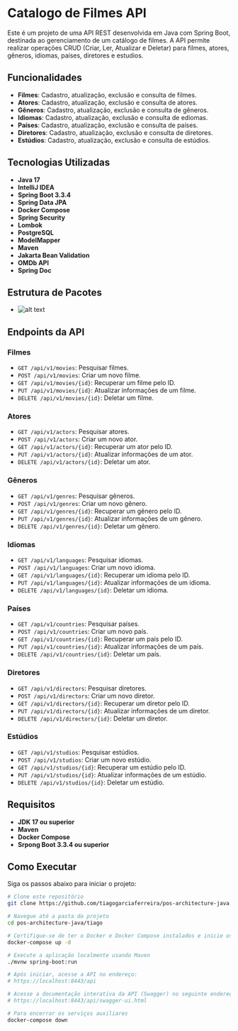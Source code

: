 # Catalogo de Filmes API

Este é um projeto de uma API REST desenvolvida em Java com Spring Boot, destinada ao gerenciamento de um catálogo de filmes. A API permite realizar operações CRUD (Criar, Ler, Atualizar e Deletar) para filmes, atores, gêneros, idiomas, países, diretores e estudios.

## Funcionalidades

- **Filmes**: Cadastro, atualização, exclusão e consulta de filmes.
- **Atores**: Cadastro, atualização, exclusão e consulta de atores.
- **Gêneros**: Cadastro, atualização, exclusão e consulta de gêneros.
- **Idiomas**: Cadastro, atualização, exclusão e consulta de ediomas.
- **Países**: Cadastro, atualização, exclusão e consulta de países.
- **Diretores**: Cadastro, atualização, exclusão e consulta de diretores.
- **Estúdios**: Cadastro, atualização, exclusão e consulta de estúdios.

## Tecnologias Utilizadas

- **Java 17**
- **IntelliJ IDEA**
- **Spring Boot 3.3.4**
- **Spring Data JPA**
- **Docker Compose**
- **Spring Security**
- **Lombok**
- **PostgreSQL**
- **ModelMapper**
- **Maven**
- **Jakarta Bean Validation**
- **OMDb API**
- **Spring Doc**

## Estrutura de Pacotes

- ![alt text](image-1.png)

## Endpoints da API

### Filmes

- `GET /api/v1/movies`: Pesquisar filmes.
- `POST /api/v1/movies`: Criar um novo filme.
- `GET /api/v1/movies/{id}`: Recuperar um filme pelo ID.
- `PUT /api/v1/movies/{id}`: Atualizar informações de um filme.
- `DELETE /api/v1/movies/{id}`: Deletar um filme.

### Atores

- `GET /api/v1/actors`: Pesquisar atores.
- `POST /api/v1/actors`: Criar um novo ator.
- `GET /api/v1/actors/{id}`: Recuperar um ator pelo ID.
- `PUT /api/v1/actors/{id}`: Atualizar informações de um ator.
- `DELETE /api/v1/actors/{id}`: Deletar um ator.

### Gêneros

- `GET /api/v1/genres`: Pesquisar gêneros.
- `POST /api/v1/genres`: Criar um novo gênero.
- `GET /api/v1/genres/{id}`: Recuperar um gênero pelo ID.
- `PUT /api/v1/genres/{id}`: Atualizar informações de um gênero.
- `DELETE /api/v1/genres/{id}`: Deletar um gênero.

### Idiomas

- `GET /api/v1/languages`: Pesquisar idiomas.
- `POST /api/v1/languages`: Criar um novo idioma.
- `GET /api/v1/languages/{id}`: Recuperar um idioma pelo ID.
- `PUT /api/v1/languages/{id}`: Atualizar informações de um idioma.
- `DELETE /api/v1/languages/{id}`: Deletar um idioma.

### Países

- `GET /api/v1/countries`: Pesquisar países.
- `POST /api/v1/countries`: Criar um novo país.
- `GET /api/v1/countries/{id}`: Recuperar um país pelo ID.
- `PUT /api/v1/countries/{id}`: Atualizar informações de um país.
- `DELETE /api/v1/countries/{id}`: Deletar um país.

### Diretores

- `GET /api/v1/directors`: Pesquisar diretores.
- `POST /api/v1/directors`: Criar um novo diretor.
- `GET /api/v1/directors/{id}`: Recuperar um diretor pelo ID.
- `PUT /api/v1/directors/{id}`: Atualizar informações de um diretor.
- `DELETE /api/v1/directors/{id}`: Deletar um diretor.

### Estúdios

- `GET /api/v1/studios`: Pesquisar estúdios.
- `POST /api/v1/studios`: Criar um novo estúdio.
- `GET /api/v1/studios/{id}`: Recuperar um estúdio pelo ID.
- `PUT /api/v1/studios/{id}`: Atualizar informações de um estúdio.
- `DELETE /api/v1/studios/{id}`: Deletar um estúdio.

## Requisitos

- **JDK 17 ou superior**
- **Maven**
- **Docker Compose**
- **Srpong Boot 3.3.4 ou superior**

## Como Executar

Siga os passos abaixo para iniciar o projeto:

```bash
# Clone este repositório
git clone https://github.com/tiagogarciaferreira/pos-architecture-java.git

# Navegue até a pasta do projeto
cd pos-architecture-java/tiago

# Certifique-se de ter o Docker e Docker Compose instalados e inicie os serviços auxiliares (como o banco de dados)
docker-compose up -d

# Execute a aplicação localmente usando Maven
./mvnw spring-boot:run

# Após iniciar, acesse a API no endereço:
# https://localhost:8443/api

# Acesse a documentação interativa da API (Swagger) no seguinte endereço:
# https://localhost:8443/api/swagger-ui.html

# Para encerrar os serviços auxiliares
docker-compose down